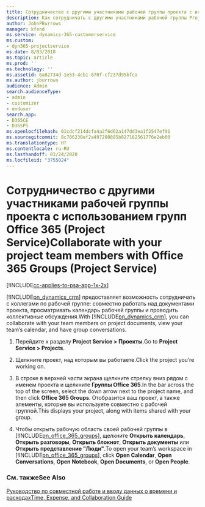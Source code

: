 ```yaml
---
title: Сотрудничество с другими участниками рабочей группы проекта с использованием групп Office 365
description: Как сотрудничать с другими участниками рабочей группы Project Service с использованием групп Office 365
author: JohnPBurrows
manager: kfend
ms.service: dynamics-365-customerservice
ms.custom:
- dyn365-projectservice
ms.date: 8/03/2018
ms.topic: article
ms.prod: ''
ms.technology: ''
ms.assetid: 6a82734d-1e53-4cb1-870f-cf237d95bfca
ms.author: jburrows
audience: Admin
search.audienceType:
- admin
- customizer
- enduser
search.app:
- D365CE
- D365PS
ms.openlocfilehash: 01cdcf214dcfa4a2f6d02a147dd3ea1f2547ef91
ms.sourcegitcommit: 8c786230ef2a497280885b827162561776e2eb00
ms.translationtype: HT
ms.contentlocale: ru-RU
ms.lasthandoff: 03/24/2020
ms.locfileid: "3755024"
---
```

# <a name="collaborate-with-your-project-team-members-with-office-365-groups-project-service"></a><span data-ttu-id="1b0ad-103">Сотрудничество с другими участниками рабочей группы проекта с использованием групп Office 365 (Project Service)</span><span class="sxs-lookup"><span data-stu-id="1b0ad-103">Collaborate with your project team members with Office 365 Groups (Project Service)</span></span>

[!INCLUDE[cc-applies-to-psa-app-1x-2x](../includes/cc-applies-to-psa-app-1x-2x.md)]

<span data-ttu-id="1b0ad-104">[!INCLUDE[pn_dynamics_crm](../includes/pn-dynamics-crm.md)] предоставляет возможность сотрудничать с коллегами по рабочей группе: совместно работать над документами проекта, просматривать календарь рабочей группы и проводить коллективные обсуждения.</span><span class="sxs-lookup"><span data-stu-id="1b0ad-104">With [!INCLUDE[pn_dynamics_crm](../includes/pn-dynamics-crm.md)], you can collaborate with your team members on project documents, view your team’s calendar, and have group conversations.</span></span>  
  
1. <span data-ttu-id="1b0ad-105">Перейдите к разделу **Project Service > Проекты**.</span><span class="sxs-lookup"><span data-stu-id="1b0ad-105">Go to **Project Service > Projects**.</span></span>  
  
2. <span data-ttu-id="1b0ad-106">Щелкните проект, над которым вы работаете.</span><span class="sxs-lookup"><span data-stu-id="1b0ad-106">Click the project you’re working on.</span></span>  
  
3. <span data-ttu-id="1b0ad-107">В строке в верхней части экрана щелкните стрелку вниз рядом с именем проекта и щелкните **Группы Office 365**.</span><span class="sxs-lookup"><span data-stu-id="1b0ad-107">In the bar across the top of the screen, select the down arrow next to the project name, and then click **Office 365 Groups**.</span></span> <span data-ttu-id="1b0ad-108">Отобразится ваш проект, а также элементы, которые вы используете совместно с рабочей группой.</span><span class="sxs-lookup"><span data-stu-id="1b0ad-108">This displays your project, along with items shared with your group.</span></span>  
  
4. <span data-ttu-id="1b0ad-109">Чтобы открыть рабочую область своей рабочей группы в [!INCLUDE[pn_office_365_groups](../includes/pn-office-365-groups.md)], щелкните **Открыть календарь**, **Открыть разговоры**, **Открыть блокнот**, **Открыть документы** или **Открыть представление "Люди"**.</span><span class="sxs-lookup"><span data-stu-id="1b0ad-109">To open your team’s workspace in [!INCLUDE[pn_office_365_groups](../includes/pn-office-365-groups.md)], click **Open Calendar**, **Open Conversations**, **Open Notebook**, **Open Documents**, or **Open People**.</span></span>  
  
### <a name="see-also"></a><span data-ttu-id="1b0ad-110">См. также</span><span class="sxs-lookup"><span data-stu-id="1b0ad-110">See Also</span></span>  
 [<span data-ttu-id="1b0ad-111">Руководство по совместной работе и вводу данных о времени и расходах</span><span class="sxs-lookup"><span data-stu-id="1b0ad-111">Time, Expense, and Collaboration Guide</span></span>](../project-service/time-expense-collaboration-guide.md)
